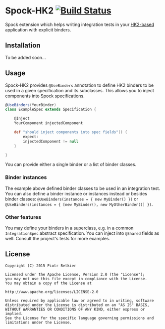 # Spock-HK2 [![Build Status](https://travis-ci.org/pbetkier/spock-hk2.svg?branch=master)](https://travis-ci.org/pbetkier/spock-hk2)

Spock extension which helps writing integration tests in your [HK2-based](https://hk2.java.net/) application with explicit binders.

## Installation

To be added soon...

## Usage

Spock-HK2 provides ``@UseBinders`` annotation to define HK2 binders to be used in a given specification and its subclasses. This allows you to inject components into Spock specifications.

```groovy
@UseBinders(YourBinder)
class ExampleSpec extends Specification {

    @Inject
    YourComponent injectedComponent

    def "should inject components into spec fields"() {
        expect:
        injectedComponent != null
    }

}
```

You can provide either a single binder or a list of binder classes.

### Binder instances

The example above defined binder classes to be used in an integration test. You can also define a binder instance or instances instead or besides binder classes: ``@UseBinders(instances = { new MyBinder() })`` or ``@UseBinders(instances = { [new MyBinder(), new MyOtherBinder()] })``.

### Other features

You may define your binders in a superclass, e.g. in a common ``IntegrationSpec`` abstract specification. You can inject into ``@Shared`` fields as well. Consult the project's tests for more examples.

## License

```
Copyright (C) 2015 Piotr Betkier

Licensed under the Apache License, Version 2.0 (the "License");
you may not use this file except in compliance with the License.
You may obtain a copy of the License at

http://www.apache.org/licenses/LICENSE-2.0      

Unless required by applicable law or agreed to in writing, software
distributed under the License is distributed on an "AS IS" BASIS,
WITHOUT WARRANTIES OR CONDITIONS OF ANY KIND, either express or implied.
See the License for the specific language governing permissions and
limitations under the License.
```

